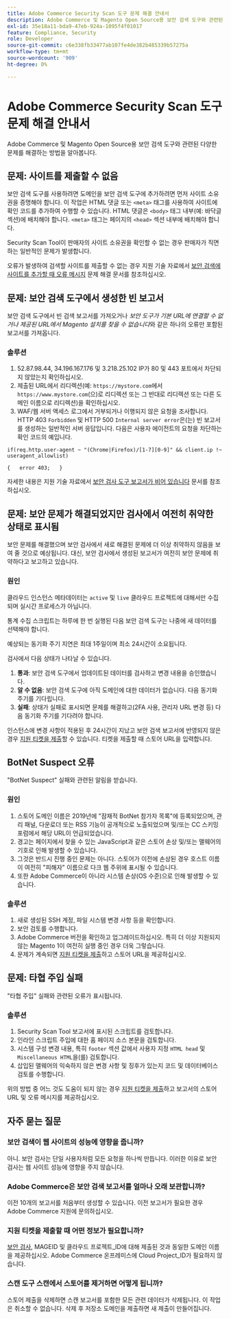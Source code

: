 ```yaml
---
title: Adobe Commerce Security Scan 도구 문제 해결 안내서
description: Adobe Commerce 및 Magento Open Source용 보안 검색 도구와 관련된 다양한 문제를 해결하는 방법을 알아봅니다.
exl-id: 35e18a11-bda9-47eb-924a-1095f4f01017
feature: Compliance, Security
role: Developer
source-git-commit: c6e338fb33477ab107fe4de382b485339b57275a
workflow-type: tm+mt
source-wordcount: '909'
ht-degree: 0%

---
```


# Adobe Commerce Security Scan 도구 문제 해결 안내서

Adobe Commerce 및 Magento Open Source용 보안 검색 도구와 관련된 다양한 문제를 해결하는 방법을 알아봅니다.

## 문제: 사이트를 제출할 수 없음

보안 검색 도구를 사용하려면 도메인을 보안 검색 도구에 추가하려면 먼저 사이트 소유권을 증명해야 합니다. 이 작업은 HTML 댓글 또는 `<meta>` 태그를 사용하여 사이트에 확인 코드를 추가하여 수행할 수 있습니다. HTML 댓글은 `<body>` 태그 내부(예: 바닥글 섹션)에 배치해야 합니다. `<meta>` 태그는 페이지의 `<head>` 섹션 내부에 배치해야 합니다.

Security Scan Tool이 판매자의 사이트 소유권을 확인할 수 없는 경우 판매자가 직면하는 일반적인 문제가 발생합니다.

오류가 발생하여 검색할 사이트를 제출할 수 없는 경우 지원 기술 자료에서 [보안 검색에 사이트를 추가할 때 오류 메시지](/help/troubleshooting/miscellaneous/error-message-adding-site-into-security-scan.md) 문제 해결 문서를 참조하십시오.

## 문제: 보안 검색 도구에서 생성한 빈 보고서

보안 검색 도구에서 빈 검색 보고서를 가져오거나 *보안 도구가 기본 URL에 연결할 수 없거나* *제공된 URL에서 Magento 설치를 찾을 수 없습니다*&#x200B;와 같은 하나의 오류만 포함된 보고서를 가져옵니다.

### 솔루션

1. 52.87.98.44, 34.196.167.176 및 3.218.25.102 IP가 80 및 443 포트에서 차단되지 않았는지 확인하십시오.
1. 제출된 URL에서 리디렉션(예: `https://mystore.com`에서 `https://www.mystore.com`(으)로 리디렉션 또는 그 반대로 리디렉션 또는 다른 도메인 이름으로 리디렉션)을 확인하십시오.
1. WAF/웹 서버 액세스 로그에서 거부되거나 이행되지 않은 요청을 조사합니다. HTTP 403 `Forbidden` 및 HTTP 500 `Internal server error`은(는) 빈 보고서를 생성하는 일반적인 서버 응답입니다. 다음은 사용자 에이전트의 요청을 차단하는 확인 코드의 예입니다.

```code block
if(req.http.user-agent ~ "(Chrome|Firefox)/[1-7][0-9]" && client.ip !~ useragent_allowlist)

{   error 403;   }
```

자세한 내용은 지원 기술 자료에서 [보안 검사 도구 보고서가 비어 있습니다](/help/troubleshooting/miscellaneous/the-security-scan-tool-report-is-blank.md) 문서를 참조하십시오.

## 문제: 보안 문제가 해결되었지만 검사에서 여전히 취약한 상태로 표시됨

보안 문제를 해결했으며 보안 검사에서 새로 해결된 문제에 더 이상 취약하지 않음을 보여 줄 것으로 예상됩니다. 대신, 보안 검사에서 생성된 보고서가 여전히 보안 문제에 취약하다고 보고하고 있습니다.

### 원인

클라우드 인스턴스 메타데이터는 `active` 및 `live` 클라우드 프로젝트에 대해서만 수집되며 실시간 프로세스가 아닙니다.

통계 수집 스크립트는 하루에 한 번 실행된 다음 보안 검색 도구는 나중에 새 데이터를 선택해야 합니다.

예상되는 동기화 주기 지연은 최대 1주일이며 최소 24시간이 소요됩니다.

검사에서 다음 상태가 나타날 수 있습니다.

1. **통과**: 보안 검색 도구에서 업데이트된 데이터를 검사하고 변경 내용을 승인했습니다.
1. **알 수 없음**: 보안 검색 도구에 아직 도메인에 대한 데이터가 없습니다. 다음 동기화 주기를 기다립니다.
1. **실패**: 상태가 실패로 표시되면 문제를 해결하고(2FA 사용, 관리자 URL 변경 등) 다음 동기화 주기를 기다려야 합니다.

인스턴스에 변경 사항이 적용된 후 24시간이 지났고 보안 검색 보고서에 반영되지 않은 경우 [지원 티켓을 제출](/help/help-center-guide/help-center/magento-help-center-user-guide.md#submit-ticket)할 수 있습니다. 티켓을 제출할 때 스토어 URL을 입력합니다.

## BotNet Suspect 오류

&quot;BotNet Suspect&quot; 실패와 관련된 알림을 받습니다.

### 원인

1. 스토어 도메인 이름은 2019년에 &quot;잠재적 BotNet 참가자 목록&quot;에 등록되었으며, 관리 패널, 다운로더 또는 RSS 기능이 공개적으로 노출되었으며 및/또는 CC 스키밍 포럼에서 해당 URL이 언급되었습니다.
1. 경고는 페이지에서 찾을 수 있는 JavaScript과 같은 스토어 손상 및/또는 맬웨어의 기호로 인해 발생할 수 있습니다.
1. 그것은 반드시 진행 중인 문제는 아니다. 스토어가 이전에 손상된 경우 호스트 이름이 여전히 &quot;피해자&quot; 이름으로 다크 웹 주위에 표시될 수 있습니다.
1. 또한 Adobe Commerce이 아니라 시스템 손상(OS 수준)으로 인해 발생할 수 있습니다.

### 솔루션

1. 새로 생성된 SSH 계정, 파일 시스템 변경 사항 등을 확인합니다.
1. 보안 검토를 수행합니다.
1. Adobe Commerce 버전을 확인하고 업그레이드하십시오. 특히 더 이상 지원되지 않는 Magento 1이 여전히 실행 중인 경우 더욱 그렇습니다.
1. 문제가 계속되면 [지원 티켓을 제출](/help/help-center-guide/help-center/magento-help-center-user-guide.md#submit-ticket)하고 스토어 URL을 제공하십시오.

## 문제: 타협 주입 실패

&quot;타협 주입&quot; 실패와 관련된 오류가 표시됩니다.

### 솔루션

1. Security Scan Tool 보고서에 표시된 스크립트를 검토합니다.
1. 인라인 스크립트 주입에 대한 홈 페이지 소스 본문을 검토합니다.
1. 시스템 구성 변경 내용, 특히 `footer` 섹션 값에서 사용자 지정 `HTML head` 및 `Miscellaneous HTML`을(를) 검토합니다.
1. 삽입된 맬웨어의 익숙하지 않은 변경 사항 및 징후가 있는지 코드 및 데이터베이스 검토를 수행합니다.

위의 방법 중 어느 것도 도움이 되지 않는 경우 [지원 티켓을 제출](/help/help-center-guide/help-center/magento-help-center-user-guide.md#submit-ticket)하고 보고서의 스토어 URL 및 오류 메시지를 제공하십시오.

## 자주 묻는 질문

### 보안 검색이 웹 사이트의 성능에 영향을 줍니까?

아니. 보안 검사는 단일 사용자처럼 모든 요청을 하나씩 만듭니다. 이러한 이유로 보안 검사는 웹 사이트 성능에 영향을 주지 않습니다.

### Adobe Commerce은 보안 검색 보고서를 얼마나 오래 보관합니까?

이전 10개의 보고서를 처음부터 생성할 수 있습니다. 이전 보고서가 필요한 경우 Adobe Commerce 지원에 문의하십시오.

### 지원 티켓을 제출할 때 어떤 정보가 필요합니까?

[보안 검사](https://experienceleague.adobe.com/ko/docs/experience-cloud-kcs/kbarticles/ka-26357), MAGEID 및 클라우드 프로젝트_ID에 대해 제출된 것과 동일한 도메인 이름을 제공하십시오. Adobe Commerce 온프레미스에 Cloud Project_ID가 필요하지 않습니다.

### 스캔 도구 스캔에서 스토어를 제거하면 어떻게 됩니까?

스토어 제출을 삭제하면 스캔 보고서를 포함한 모든 관련 데이터가 삭제됩니다. 이 작업은 취소할 수 없습니다. 삭제 후 저장소 도메인을 제출하면 새 제출이 만들어집니다.
